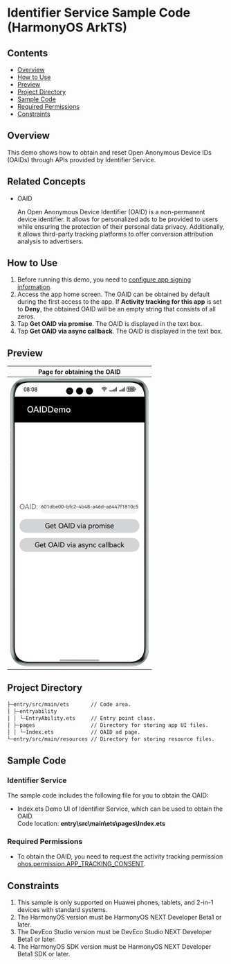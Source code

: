 # Identifier Service Sample Code (HarmonyOS ArkTS)
## Contents

* [Overview](#Overview)
* [How to Use](#How-to-Use)
* [Preview](#Preview)
* [Project Directory](#Project-Directory)
* [Sample Code](#Sample-Code)
* [Required Permissions](#Required-Permissions)
* [Constraints](#Constraints)


## Overview
This demo shows how to obtain and reset Open Anonymous Device IDs (OAIDs) through APIs provided by Identifier Service.

## Related Concepts
* OAID

  An Open Anonymous Device Identifier (OAID) is a non-permanent device identifier. It allows for personalized ads to be provided to users while ensuring the protection of their personal data privacy. Additionally, it allows third-party tracking platforms to offer conversion attribution analysis to advertisers.

## How to Use

1. Before running this demo, you need to [configure app signing information](https://developer.huawei.com/consumer/en/doc/harmonyos-guides/application-dev-overview#section42841246144813).
2. Access the app home screen. The OAID can be obtained by default during the first access to the app. If **Activity tracking for this app** is set to **Deny**, the obtained OAID will be an empty string that consists of all zeros.
3. Tap **Get OAID via promise**. The OAID is displayed in the text box.
4. Tap **Get OAID via async callback**. The OAID is displayed in the text box.

## Preview
| **Page for obtaining the OAID**                            |
|------------------------------------------|
| ![avatar](./screenshots/device_en/oaid_en.png) |

## Project Directory
```
├─entry/src/main/ets       // Code area. 
│ ├─entryability
│ │ └─EntryAbility.ets     // Entry point class.
│ ├─pages                  // Directory for storing app UI files.               
│ │ └─Index.ets            // OAID ad page.
└─entry/src/main/resources // Directory for storing resource files.
```

## Sample Code
### Identifier Service
The sample code includes the following file for you to obtain the OAID:

* Index.ets
Demo UI of Identifier Service, which can be used to obtain the OAID.
<br>Code location: **entry\src\main\ets\pages\Index.ets**<br>

### Required Permissions

* To obtain the OAID, you need to request the activity tracking permission [ohos.permission.APP_TRACKING_CONSENT](https://developer.huawei.com/consumer/en/doc/harmonyos-guides/permissions-for-all-user#ohospermissionapp_tracking_consent).


## Constraints

1. This sample is only supported on Huawei phones, tablets, and 2-in-1 devices with standard systems.
2. The HarmonyOS version must be HarmonyOS NEXT Developer Beta1 or later.
3. The DevEco Studio version must be DevEco Studio NEXT Developer Beta1 or later.
4. The HarmonyOS SDK version must be HarmonyOS NEXT Developer Beta1 SDK or later.
